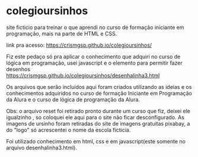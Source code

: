 # colegioursinhos
site ficticio para treinar o que aprendi no curso de formação iniciante em programação, mais na parte de HTML e CSS. <br>

link pra acesso: https://crismgsp.github.io/colegioursinhos/ <br>

Fiz este pedaço só pra aplicar o conhecimento que adquiri no curso de lógica em programação, usei javascript e o elemento <canvas>
para permitir fazer desenhos <br>
https://crismgsp.github.io/colegioursinhos/desenhalinha3.html <br>




Os arquivos que serão incluídos aqui foram criados utilizando as ideias e os conhecimentos adquiridos no curso
de formação Iniciante em Programação da Alura e o curso de lógica de programação da Alura.

Obs: o arquivo reset foi retirado pronto durante um curso que fiz,  deixei ele igualzinho , so coloquei ele aqui para o site
não ficar desconfigurado. As imagens de ursinho foram retiradas do site de imagens gratuitas pixabay, a do "logo" só acrescentei o nome
da escola ficticia.

Foi utilizado conhecimento em html, css e em javascript(este somente no arquivo desenhalinha3.html). 


